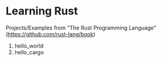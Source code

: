# Learning Rust

Projects/Examples from "The Rust Programming Language" (https://github.com/rust-lang/book)

1. hello_world
2. hello_cargo
